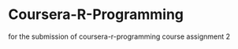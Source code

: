 Coursera-R-Programming
======================

for the submission of coursera-r-programming course assignment 2
